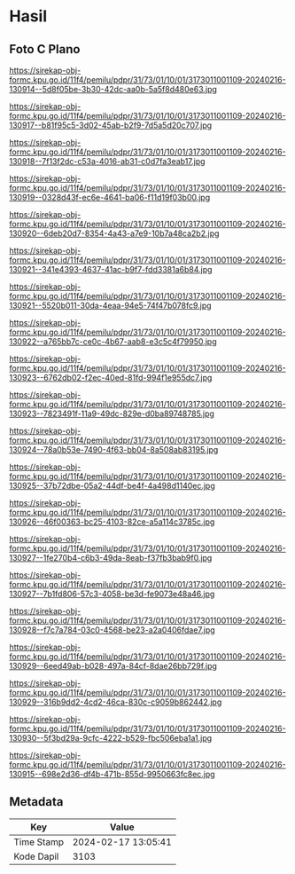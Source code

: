 # Hasil

## Foto C Plano

https://sirekap-obj-formc.kpu.go.id/11f4/pemilu/pdpr/31/73/01/10/01/3173011001109-20240216-130914--5d8f05be-3b30-42dc-aa0b-5a5f8d480e63.jpg

https://sirekap-obj-formc.kpu.go.id/11f4/pemilu/pdpr/31/73/01/10/01/3173011001109-20240216-130917--b81f95c5-3d02-45ab-b2f9-7d5a5d20c707.jpg

https://sirekap-obj-formc.kpu.go.id/11f4/pemilu/pdpr/31/73/01/10/01/3173011001109-20240216-130918--7f13f2dc-c53a-4016-ab31-c0d7fa3eab17.jpg

https://sirekap-obj-formc.kpu.go.id/11f4/pemilu/pdpr/31/73/01/10/01/3173011001109-20240216-130919--0328d43f-ec6e-4641-ba06-f11d19f03b00.jpg

https://sirekap-obj-formc.kpu.go.id/11f4/pemilu/pdpr/31/73/01/10/01/3173011001109-20240216-130920--6deb20d7-8354-4a43-a7e9-10b7a48ca2b2.jpg

https://sirekap-obj-formc.kpu.go.id/11f4/pemilu/pdpr/31/73/01/10/01/3173011001109-20240216-130921--341e4393-4637-41ac-b9f7-fdd3381a6b84.jpg

https://sirekap-obj-formc.kpu.go.id/11f4/pemilu/pdpr/31/73/01/10/01/3173011001109-20240216-130921--5520b011-30da-4eaa-94e5-74f47b078fc9.jpg

https://sirekap-obj-formc.kpu.go.id/11f4/pemilu/pdpr/31/73/01/10/01/3173011001109-20240216-130922--a765bb7c-ce0c-4b67-aab8-e3c5c4f79950.jpg

https://sirekap-obj-formc.kpu.go.id/11f4/pemilu/pdpr/31/73/01/10/01/3173011001109-20240216-130923--6762db02-f2ec-40ed-81fd-994f1e955dc7.jpg

https://sirekap-obj-formc.kpu.go.id/11f4/pemilu/pdpr/31/73/01/10/01/3173011001109-20240216-130923--7823491f-11a9-49dc-829e-d0ba89748785.jpg

https://sirekap-obj-formc.kpu.go.id/11f4/pemilu/pdpr/31/73/01/10/01/3173011001109-20240216-130924--78a0b53e-7490-4f63-bb04-8a508ab83195.jpg

https://sirekap-obj-formc.kpu.go.id/11f4/pemilu/pdpr/31/73/01/10/01/3173011001109-20240216-130925--37b72dbe-05a2-44df-be4f-4a498d1140ec.jpg

https://sirekap-obj-formc.kpu.go.id/11f4/pemilu/pdpr/31/73/01/10/01/3173011001109-20240216-130926--46f00363-bc25-4103-82ce-a5a114c3785c.jpg

https://sirekap-obj-formc.kpu.go.id/11f4/pemilu/pdpr/31/73/01/10/01/3173011001109-20240216-130927--1fe270b4-c6b3-49da-8eab-f37fb3bab9f0.jpg

https://sirekap-obj-formc.kpu.go.id/11f4/pemilu/pdpr/31/73/01/10/01/3173011001109-20240216-130927--7b1fd806-57c3-4058-be3d-fe9073e48a46.jpg

https://sirekap-obj-formc.kpu.go.id/11f4/pemilu/pdpr/31/73/01/10/01/3173011001109-20240216-130928--f7c7a784-03c0-4568-be23-a2a0406fdae7.jpg

https://sirekap-obj-formc.kpu.go.id/11f4/pemilu/pdpr/31/73/01/10/01/3173011001109-20240216-130929--6eed49ab-b028-497a-84cf-8dae26bb729f.jpg

https://sirekap-obj-formc.kpu.go.id/11f4/pemilu/pdpr/31/73/01/10/01/3173011001109-20240216-130929--316b9dd2-4cd2-46ca-830c-c9059b862442.jpg

https://sirekap-obj-formc.kpu.go.id/11f4/pemilu/pdpr/31/73/01/10/01/3173011001109-20240216-130930--5f3bd29a-9cfc-4222-b529-fbc506eba1a1.jpg

https://sirekap-obj-formc.kpu.go.id/11f4/pemilu/pdpr/31/73/01/10/01/3173011001109-20240216-130915--698e2d36-df4b-471b-855d-9950663fc8ec.jpg


## Metadata

| Key        | Value               |
| ---------- | ------------------- |
| Time Stamp | 2024-02-17 13:05:41 |
| Kode Dapil | 3103                |



